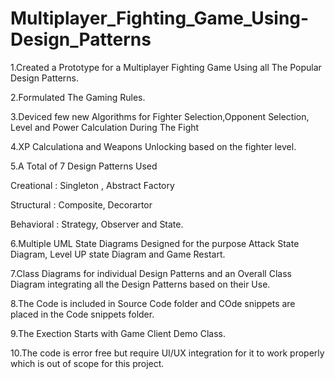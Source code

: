 # Multiplayer_Fighting_Game_Using-Design_Patterns
1.Created a Prototype for a Multiplayer Fighting Game Using all The Popular Design Patterns.

2.Formulated The Gaming Rules.

3.Deviced few new Algorithms for Fighter Selection,Opponent Selection, Level and Power Calculation During The Fight

4.XP Calculationa and Weapons Unlocking based on the fighter level.

5.A Total of 7 Design Patterns Used

Creational : Singleton , Abstract Factory

Structural : Composite, Decorartor

Behavioral : Strategy, Observer and State.

6.Multiple UML State Diagrams Designed for the purpose Attack State Diagram, Level UP state Diagram and Game Restart.

7.Class Diagrams for individual Design Patterns and an Overall Class Diagram integrating all the Design Patterns based on their Use.

8.The Code is included in Source Code folder and COde snippets are placed in the Code snippets folder.

9.The Exection Starts with Game Client Demo Class.

10.The code is error free but require UI/UX integration for it to work properly which is out of scope for this project.
